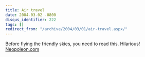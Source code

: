 ```yaml
---
title: Air travel
date: 2004-03-02 -0800
disqus_identifier: 222
tags: []
redirect_from: "/archive/2004/03/01/air-travel.aspx/"
---
```


Before flying the friendly skies, you need to read this. Hilarious!
[Neopoleon.com](http://neopoleon.com/blog/posts/3911.aspx)

